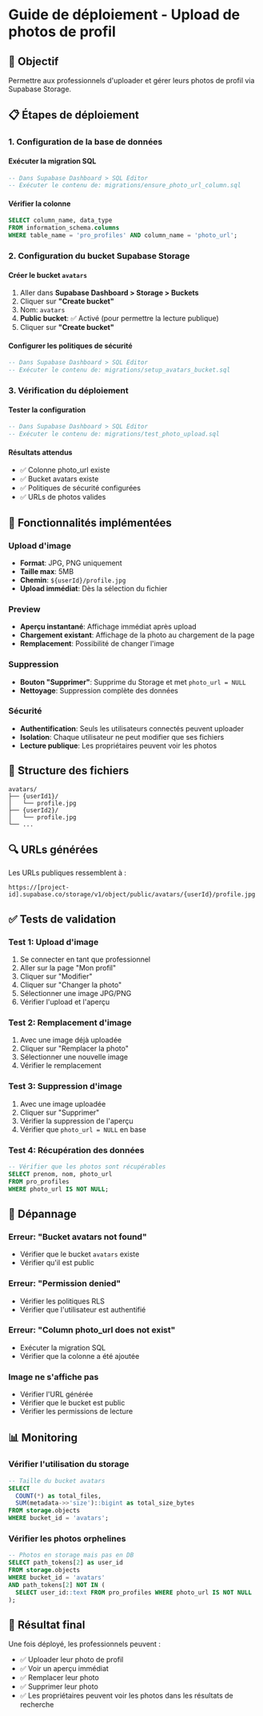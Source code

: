 # Guide de déploiement - Upload de photos de profil

## 🎯 Objectif
Permettre aux professionnels d'uploader et gérer leurs photos de profil via Supabase Storage.

## 📋 Étapes de déploiement

### 1. Configuration de la base de données

#### Exécuter la migration SQL
```sql
-- Dans Supabase Dashboard > SQL Editor
-- Exécuter le contenu de: migrations/ensure_photo_url_column.sql
```

#### Vérifier la colonne
```sql
SELECT column_name, data_type 
FROM information_schema.columns 
WHERE table_name = 'pro_profiles' AND column_name = 'photo_url';
```

### 2. Configuration du bucket Supabase Storage

#### Créer le bucket `avatars`
1. Aller dans **Supabase Dashboard > Storage > Buckets**
2. Cliquer sur **"Create bucket"**
3. Nom: `avatars`
4. **Public bucket**: ✅ Activé (pour permettre la lecture publique)
5. Cliquer sur **"Create bucket"**

#### Configurer les politiques de sécurité
```sql
-- Dans Supabase Dashboard > SQL Editor
-- Exécuter le contenu de: migrations/setup_avatars_bucket.sql
```

### 3. Vérification du déploiement

#### Tester la configuration
```sql
-- Dans Supabase Dashboard > SQL Editor
-- Exécuter le contenu de: migrations/test_photo_upload.sql
```

#### Résultats attendus
- ✅ Colonne photo_url existe
- ✅ Bucket avatars existe
- ✅ Politiques de sécurité configurées
- ✅ URLs de photos valides

## 🔧 Fonctionnalités implémentées

### Upload d'image
- **Format**: JPG, PNG uniquement
- **Taille max**: 5MB
- **Chemin**: `${userId}/profile.jpg`
- **Upload immédiat**: Dès la sélection du fichier

### Preview
- **Aperçu instantané**: Affichage immédiat après upload
- **Chargement existant**: Affichage de la photo au chargement de la page
- **Remplacement**: Possibilité de changer l'image

### Suppression
- **Bouton "Supprimer"**: Supprime du Storage et met `photo_url = NULL`
- **Nettoyage**: Suppression complète des données

### Sécurité
- **Authentification**: Seuls les utilisateurs connectés peuvent uploader
- **Isolation**: Chaque utilisateur ne peut modifier que ses fichiers
- **Lecture publique**: Les propriétaires peuvent voir les photos

## 📁 Structure des fichiers

```
avatars/
├── {userId1}/
│   └── profile.jpg
├── {userId2}/
│   └── profile.jpg
└── ...
```

## 🔍 URLs générées

Les URLs publiques ressemblent à :
```
https://[project-id].supabase.co/storage/v1/object/public/avatars/{userId}/profile.jpg
```

## ✅ Tests de validation

### Test 1: Upload d'image
1. Se connecter en tant que professionnel
2. Aller sur la page "Mon profil"
3. Cliquer sur "Modifier"
4. Cliquer sur "Changer la photo"
5. Sélectionner une image JPG/PNG
6. Vérifier l'upload et l'aperçu

### Test 2: Remplacement d'image
1. Avec une image déjà uploadée
2. Cliquer sur "Remplacer la photo"
3. Sélectionner une nouvelle image
4. Vérifier le remplacement

### Test 3: Suppression d'image
1. Avec une image uploadée
2. Cliquer sur "Supprimer"
3. Vérifier la suppression de l'aperçu
4. Vérifier que `photo_url = NULL` en base

### Test 4: Récupération des données
```sql
-- Vérifier que les photos sont récupérables
SELECT prenom, nom, photo_url 
FROM pro_profiles 
WHERE photo_url IS NOT NULL;
```

## 🚨 Dépannage

### Erreur: "Bucket avatars not found"
- Vérifier que le bucket `avatars` existe
- Vérifier qu'il est public

### Erreur: "Permission denied"
- Vérifier les politiques RLS
- Vérifier que l'utilisateur est authentifié

### Erreur: "Column photo_url does not exist"
- Exécuter la migration SQL
- Vérifier que la colonne a été ajoutée

### Image ne s'affiche pas
- Vérifier l'URL générée
- Vérifier que le bucket est public
- Vérifier les permissions de lecture

## 📊 Monitoring

### Vérifier l'utilisation du storage
```sql
-- Taille du bucket avatars
SELECT 
  COUNT(*) as total_files,
  SUM(metadata->>'size')::bigint as total_size_bytes
FROM storage.objects 
WHERE bucket_id = 'avatars';
```

### Vérifier les photos orphelines
```sql
-- Photos en storage mais pas en DB
SELECT path_tokens[2] as user_id
FROM storage.objects 
WHERE bucket_id = 'avatars'
AND path_tokens[2] NOT IN (
  SELECT user_id::text FROM pro_profiles WHERE photo_url IS NOT NULL
);
```

## 🎉 Résultat final

Une fois déployé, les professionnels peuvent :
- ✅ Uploader leur photo de profil
- ✅ Voir un aperçu immédiat
- ✅ Remplacer leur photo
- ✅ Supprimer leur photo
- ✅ Les propriétaires peuvent voir les photos dans les résultats de recherche
